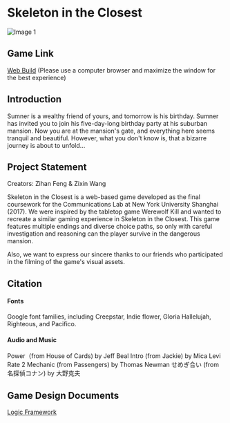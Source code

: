 # Skeleton in the Closest
![Image 1](images/background/cover.jpg)

## Game Link
[Web Build](https://baoatwork.github.io/closest/index.html)
(Please use a computer browser and maximize the window for the best experience)

## Introduction
Sumner is a wealthy friend of yours, and tomorrow is his birthday. Sumner has invited you to join his five-day-long birthday party at his suburban mansion. Now you are at the mansion's gate, and everything here seems tranquil and beautiful. However, what you don't know is, that a bizarre journey is about to unfold...

## Project Statement
Creators: Zihan Feng & Zixin Wang

Skeleton in the Closest is a web-based game developed as the final coursework for the Communications Lab at New York University Shanghai (2017). We were inspired by the tabletop game Werewolf Kill and wanted to recreate a similar gaming experience in Skeleton in the Closest. This game features multiple endings and diverse choice paths, so only with careful investigation and reasoning can the player survive in the dangerous mansion.

Also, we want to express our sincere thanks to our friends who participated in the filming of the game's visual assets.


## Citation
 #### Fonts
 Google font families, including Creepstar, Indie flower, Gloria Hallelujah, Righteous, and Pacifico.

 #### Audio and Music
 Power（from House of Cards) by Jeff Beal
 Intro (from Jackie) by Mica Levi
 Rate 2 Mechanic (from Passengers) by Thomas Newman
 せめぎ合い (from 名探偵コナン) by 大野克夫

## Game Design Documents
[Logic Framework](zw1154_5-15-2017_18-54-39.pdf)
